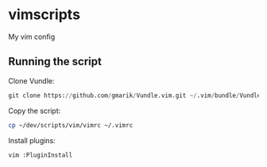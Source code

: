 # vimscripts
My vim config

## Running the script

Clone Vundle: 

```python
git clone https://github.com/gmarik/Vundle.vim.git ~/.vim/bundle/Vundle.vim
```

Copy the script:

```bash
cp ~/dev/scripts/vim/vimrc ~/.vimrc
```

Install plugins: 

```vim
vim :PluginInstall
```
